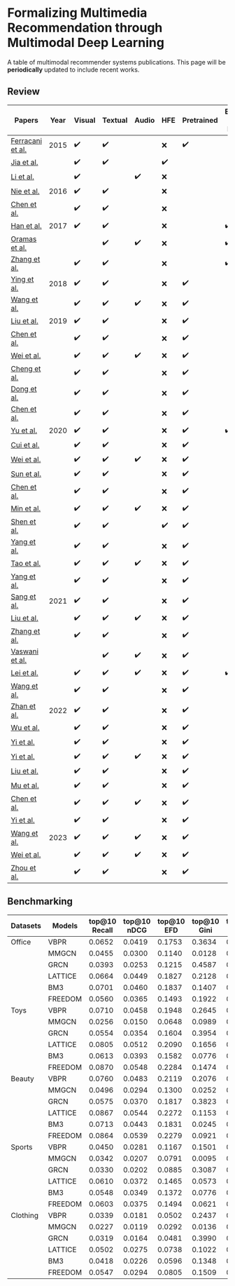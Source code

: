 # Formalizing Multimedia Recommendation through Multimodal Deep Learning

A table of multimodal recommender systems publications. This page will be ****periodically**** updated to include recent works.

## Review

| Papers                                        | Year | Visual | Textual | Audio | HFE | Pretrained | End-to-End | Joint | Coordinate | Early | Late |
| --------------------------------------------- | ---- | ------ | ------- | ----- | --- | ---------- | ---------- | ----- | ---------- | ----- | ---- |
| [Ferracani et al.](https://dl.acm.org/doi/10.1145/2733373.2807982) | 2015 | ✔️    | ✔️      |       | &#10060; | ✔️        |            | ✔️    |            | &#10060; | &#10060; |
| [Jia et al.](https://ieeexplore.ieee.org/document/7363830)   |      | ✔️    | ✔️      |       | ✔️  |            |            | ✔️    |            | &#10060; | &#10060; |
| [Li et al.](https://link.springer.com/article/10.1007/s11042-013-1825-x)         |      | ✔️    |         | ✔️    | &#10060; |            |            | ✔️    |            | &#10060; | &#10060; |
| [Nie et al.](https://doi.org/10.1007/s11042-014-2339-x)        | 2016 | ✔️    | ✔️      |       | &#10060; |            |            |       | ✔️          | ✔️     |      |
| [Chen et al.](https://doi.org/10.1145/2964284.2964291)            |      | ✔️    | ✔️      |       | &#10060; |            |            | ✔️    |            | &#10060; | &#10060; |
| [Han et al.](https://doi.org/10.1145/3123266.3123394)            | 2017 | ✔️    | ✔️      |       | &#10060; |            | ✔️        | ✔️    | ✔️          | ✔️     |      |
| [Oramas et al.](https://doi.org/10.1145/3125486.3125492)    |      |       | ✔️      | ✔️    | &#10060; |            | ✔️        | ✔️    | ✔️          | ✔️     |      |
| [Zhang et al.](https://doi.org/10.24963/ijcai.2017/478)      |      | ✔️    | ✔️      |       | &#10060; |            | ✔️        | ✔️    | ✔️          | ✔️     |      |
| [Ying et al.](https://doi.org/10.1145/3219819.3219890)         | 2018 | ✔️    | ✔️      |       | &#10060; | ✔️        |            | ✔️    |            | &#10060; | &#10060; |
| [Wang et al.](https://aclanthology.org/D18-1373/)         |      | ✔️    | ✔️      | ✔️    | &#10060; | ✔️        |            | ✔️    |            | &#10060; | &#10060; |
| [Liu et al.](https://doi.org/10.1145/3343031.3350953)           | 2019 | ✔️    | ✔️      |       | &#10060; | ✔️        |            | ✔️    |            | &#10060; | &#10060; |
| [Chen et al.](https://doi.org/10.1145/3331184.3331254)     |      | ✔️    | ✔️      |       | &#10060; | ✔️        |            |       | ✔️          | &#10060; | &#10060; |
| [Wei et al.](https://doi.org/10.1145/3343031.3351034)           |      | ✔️    | ✔️      | ✔️    | &#10060; | ✔️        |            |       | ✔️          | &#10060; | &#10060; |
| [Cheng et al.](https://doi.org/10.1145/3343031.3351034)   |      | ✔️    | ✔️      |       | &#10060; | ✔️        |            |       | ✔️          | &#10060; | &#10060; |
| [Dong et al.](https://doi.org/10.1145/3343031.3350905)         |      | ✔️    | ✔️      |       | &#10060; | ✔️        |            |       | ✔️          | &#10060; | &#10060; |
| [Chen et al.](https://doi.org/10.1145/3292500.3330652)    |      | ✔️    | ✔️      |       | &#10060; | ✔️        |            | ✔️    |            | &#10060; | &#10060; |
| [Yu et al.](https://doi.org/10.1145/3343031.3350935)              | 2020 | ✔️    | ✔️      |       | &#10060; | ✔️        | ✔️        | ✔️    | ✔️          | &#10060; | &#10060; |
| [Cui et al.](https://ieeexplore.ieee.org/document/8534409)       |      | ✔️    | ✔️      |       | &#10060; | ✔️        |            |       | ✔️          |      | ✔️   |
| [Wei et al.](https://doi.org/10.1145/3394171.3413556)            |      | ✔️    | ✔️      | ✔️    | &#10060; | ✔️        |            |       | ✔️          |      | ✔️   |
| [Sun et al.](https://doi.org/10.1145/3340531.3411947)        |      | ✔️    | ✔️      |       | &#10060; | ✔️        |            | ✔️    |            | &#10060; | &#10060; |
| [Chen et al.](https://doi.org/10.24963/ijcai.2020/339)          |      | ✔️    | ✔️      |       | &#10060; | ✔️        |            | ✔️    |            | &#10060; | &#10060; |
| [Min et al.](https://ieeexplore.ieee.org/document/8930090)         |      | ✔️    | ✔️      | ✔️    | &#10060; | ✔️        |            | ✔️    |            | &#10060; | &#10060; |
| [Shen et al.](https://ieeexplore.ieee.org/document/9206894)       |      | ✔️    | ✔️      |       | ✔️  | ✔️        |            |       | ✔️          | &#10060; | &#10060; |
| [Yang et al.](https://ojs.aaai.org/index.php/AAAI/article/view/5362)          |      | ✔️    | ✔️      |       | &#10060; | ✔️        |            |       | ✔️          |      | ✔️   |
| [Tao et al.](https://www.sciencedirect.com/science/article/abs/pii/S0306457320300182?via%3Dihub)       |      | ✔️    | ✔️      | ✔️    | &#10060; | ✔️        |            |       | ✔️          |      | ✔️   |
| [Yang et al.](https://ieeexplore.ieee.org/document/9082813)   |      | ✔️    | ✔️      |       | &#10060; | ✔️        |            |       | ✔️          |      | ✔️   |
| [Sang et al.](https://ieeexplore.ieee.org/document/9136871)     | 2021 | ✔️    | ✔️      |       | &#10060; | ✔️        |            |       | ✔️          |      | ✔️   |
| [Liu et al.](https://doi.org/10.1145/3474085.3475709)         |      | ✔️    | ✔️      | ✔️    | &#10060; | ✔️        |            |       | ✔️          |      | ✔️   |
| [Zhang et al.](https://doi.org/10.1145/3474085.3475259)       |      | ✔️    | ✔️      |       | &#10060; | ✔️        |            |       | ✔️          |      | ✔️   |
| [Vaswani et al.](https://ieeexplore.ieee.org/document/9643207)    |      |       | ✔️      | ✔️    | &#10060; | ✔️        |            |       | ✔️          |      | ✔️   |
| [Lei et al.](https://www.sciencedirect.com/science/article/pii/S0957417421010903)       |      | ✔️    | ✔️      | ✔️    | &#10060; | ✔️        | ✔️        |       |            | &#10060;    | &#10060;   |
| [Wang et al.](https://dl.acm.org/doi/abs/10.1145/3418211) |      | ✔️    | ✔️      |       | &#10060; | ✔️        |            | ✔️    |            | &#10060;    | &#10060;   |
| [Zhan et al.](https://ieeexplore.ieee.org/document/9354945)     | 2022 | ✔️    | ✔️      |       | &#10060; | ✔️        |            | ✔️    |            | &#10060;    | &#10060;   |
| [Wu et al.](https://dl.acm.org/doi/abs/10.1145/3477495.3531896)           |      | ✔️    | ✔️      |       | &#10060; | ✔️        |            |       | ✔️          | ✔️     |      |
| [Yi et al.](https://ieeexplore.ieee.org/document/9535249)            |      | ✔️    | ✔️      |       | &#10060; | ✔️        |            |       | ✔️          |      | ✔️   |
| [Yi et al.](https://dl.acm.org/doi/abs/10.1145/3477495.3532027)            |      | ✔️    | ✔️      | ✔️    | &#10060; | ✔️        |            |       | ✔️          |      | ✔️   |
| [Liu et al.](https://dl.acm.org/doi/abs/10.1145/3512527.3531378)           |      | ✔️    | ✔️      |       | &#10060; | ✔️        |            |       | ✔️          |      | ✔️   |
| [Mu et al.](https://dl.acm.org/doi/abs/10.1145/3503161.3548119)              |      | ✔️    | ✔️      |       | &#10060; | ✔️        |            |       | ✔️          |      | ✔️   |
| [Chen et al.](https://dl.acm.org/doi/abs/10.1145/3503161.3548399)          |      | ✔️    | ✔️      | ✔️    | &#10060; | ✔️        |            |       | ✔️          |      | ✔️   |
| [Yi et al.](https://arxiv.org/abs/2211.06924)   |      | ✔️    | ✔️      |       | &#10060; | ✔️        |            |       | ✔️          |      | ✔️   |
| [Wang et al.](https://ieeexplore.ieee.org/document/9662655)    | 2023 | ✔️    | ✔️      | ✔️    | &#10060; | ✔️        |            |       | ✔️          |      | ✔️   |
| [Wei et al.](https://dl.acm.org/doi/10.1145/3543507.3583206)            |      | ✔️    | ✔️      | ✔️    | &#10060; | ✔️        |            |       | ✔️          |      | ✔️   |
| [Zhou et al.](https://dl.acm.org/doi/10.1145/3543507.3583251)      |      | ✔️    | ✔️      |       | &#10060; | ✔️        |            |       | ✔️          |      | ✔️   |


## Benchmarking

| Datasets  | Models   | top@10 Recall | top@10 nDCG | top@10 EFD | top@10 Gini | top@10 APLT | top@10 iCov | top@20 Recall | top@20 nDCG | top@20 EFD | top@20 Gini | top@20 APLT | top@20 iCov |
|-----------|----------|---------------|-------------|------------|-------------|-------------|-------------|---------------|-------------|------------|-------------|-------------|-------------|
| Office    | VBPR     | 0.0652        | 0.0419      | 0.1753     | 0.3634      | 0.2321      | 93.83%      | 0.1025        | 0.0533      | 0.1479     | 0.3960      | 0.2375      | 97.51%      |
|           | MMGCN    | 0.0455        | 0.0300      | 0.1140     | 0.0128      | 0.0016      | 3.07%       | 0.0798        | 0.0405      | 0.1027     | 0.0231      | 0.0078      | 4.64%       |
|           | GRCN     | 0.0393        | 0.0253      | 0.1215     | 0.4587      | 0.3438      | 99.01%      | 0.0667        | 0.0339      | 0.1051     | 0.4892      | 0.3469      | 99.79%      |
|           | LATTICE  | 0.0664        | 0.0449      | 0.1827     | 0.2128      | 0.1752      | 87.86%      | 0.1029        | 0.0566      | 0.1513     | 0.2652      | 0.2039      | 95.90%      |
|           | BM3      | 0.0701        | 0.0460      | 0.1837     | 0.1407      | 0.1427      | 77.13%      | 0.1081        | 0.0583      | 0.1550     | 0.1900      | 0.1715      | 91.55%      |
|           | FREEDOM  | 0.0560        | 0.0365      | 0.1493     | 0.1922      | 0.1875      | 79.12%      | 0.0884        | 0.0469      | 0.1282     | 0.2439      | 0.2080      | 90.64%      |
| Toys      | VBPR     | 0.0710        | 0.0458      | 0.1948     | 0.2645      | 0.1064      | 84.90%      | 0.1006        | 0.0545      | 0.1527     | 0.3011      | 0.1180      | 92.82%      |
|           | MMGCN    | 0.0256        | 0.0150      | 0.0648     | 0.0989      | 0.0961      | 37.87%      | 0.0426        | 0.0200      | 0.0570     | 0.1450      | 0.1058      | 52.51%      |
|           | GRCN     | 0.0554        | 0.0354      | 0.1604     | 0.3954      | 0.2368      | 92.66%      | 0.0831        | 0.0436      | 0.1298     | 0.4329      | 0.2482      | 97.73%      |
|           | LATTICE  | 0.0805        | 0.0512      | 0.2090     | 0.1656      | 0.0546      | 73.80%      | 0.1165        | 0.0617      | 0.1665     | 0.2026      | 0.0684      | 86.58%      |
|           | BM3      | 0.0613        | 0.0393      | 0.1582     | 0.0776      | 0.0486      | 56.23%      | 0.0901        | 0.0478      | 0.1270     | 0.1154      | 0.0658      | 73.50%      |
|           | FREEDOM  | 0.0870        | 0.0548      | 0.2284     | 0.1474      | 0.0756      | 62.09%      | 0.1249        | 0.0660      | 0.1820     | 0.2007      | 0.0951      | 78.42%      |
| Beauty    | VBPR     | 0.0760        | 0.0483      | 0.2119     | 0.2076      | 0.0833      | 83.06%      | 0.1102        | 0.0586      | 0.1700     | 0.2376      | 0.0915      | 91.41%      |
|           | MMGCN    | 0.0496        | 0.0294      | 0.1300     | 0.0252      | 0.0282      | 13.75%      | 0.0772        | 0.0379      | 0.1105     | 0.0423      | 0.0345      | 21.37%      |
|           | GRCN     | 0.0575        | 0.0370      | 0.1817     | 0.3823      | 0.2497      | 94.59%      | 0.0892        | 0.0466      | 0.1498     | 0.4178      | 0.2608      | 98.56%      |
|           | LATTICE  | 0.0867        | 0.0544      | 0.2272     | 0.1153      | 0.0386      | 65.82%      | 0.1259        | 0.0661      | 0.1830     | 0.1558      | 0.0511      | 81.60%      |
|           | BM3      | 0.0713        | 0.0443      | 0.1831     | 0.0245      | 0.0179      | 32.31%      | 0.1051        | 0.0545      | 0.1490     | 0.0414      | 0.0228      | 48.75%      |
|           | FREEDOM  | 0.0864        | 0.0539      | 0.2279     | 0.0921      | 0.0486      | 55.89%      | 0.1286        | 0.0666      | 0.1868     | 0.1359      | 0.0653      | 72.96%      |
| Sports    | VBPR     | 0.0450        | 0.0281      | 0.1167     | 0.1501      | 0.0497      | 75.77%      | 0.0677        | 0.0349      | 0.0949     | 0.1722      | 0.0552      | 86.54%      |
|           | MMGCN    | 0.0342        | 0.0207      | 0.0791     | 0.0095      | 0.0046      | 5.10%       | 0.0551        | 0.0269      | 0.0678     | 0.0168      | 0.0065      | 8.39%       |
|           | GRCN     | 0.0330        | 0.0202      | 0.0885     | 0.3087      | 0.2190      | 91.28%      | 0.0523        | 0.0259      | 0.0746     | 0.3386      | 0.2273      | 97.09%      |
|           | LATTICE  | 0.0610        | 0.0372      | 0.1465     | 0.0573      | 0.0129      | 48.44%      | 0.0898        | 0.0456      | 0.1185     | 0.0802      | 0.0185      | 64.90%      |
|           | BM3      | 0.0548        | 0.0349      | 0.1372     | 0.0776      | 0.0283      | 59.13%      | 0.0825        | 0.0430      | 0.1118     | 0.1120      | 0.0385      | 76.75%      |
|           | FREEDOM  | 0.0603        | 0.0375      | 0.1494     | 0.0621      | 0.0319      | 48.37%      | 0.0911        | 0.0465      | 0.1219     | 0.0926      | 0.0442      | 65.81%      |
| Clothing  | VBPR     | 0.0339        | 0.0181      | 0.0502     | 0.2437      | 0.0809      | 83.40%      | 0.0529        | 0.0229      | 0.0413     | 0.2791      | 0.0915      | 92.33%      |
|           | MMGCN    | 0.0227        | 0.0119      | 0.0292     | 0.0136      | 0.0044      | 7.58%       | 0.0348        | 0.0150      | 0.0240     | 0.0236      | 0.0066      | 12.44%      |
|           | GRCN     | 0.0319        | 0.0164      | 0.0481     | 0.3990      | 0.2358      | 93.37%      | 0.0496        | 0.0209      | 0.0397     | 0.4368      | 0.2459      | 97.77%      |
|           | LATTICE  | 0.0502        | 0.0275      | 0.0738     | 0.1022      | 0.0134      | 58.49%      | 0.0744        | 0.0336      | 0.0589     | 0.1384      | 0.0207      | 76.20%      |
|           | BM3      | 0.0418        | 0.0226      | 0.0596     | 0.1348      | 0.0319      | 72.88%      | 0.0633        | 0.0281      | 0.0486     | 0.1825      | 0.0449      | 88.65%      |
|           | FREEDOM  | 0.0547        | 0.0294      | 0.0805     | 0.1509      | 0.0600      | 65.54%      | 0.0822        | 0.0363      | 0.0652     | 0.2078      | 0.0843      | 81.91%      |

